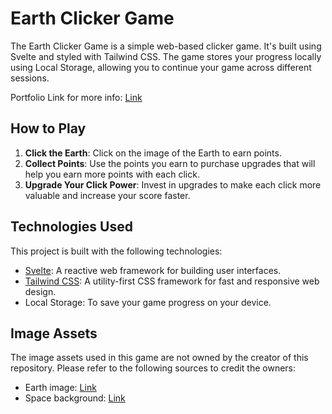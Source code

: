 # Earth Clicker Game

The Earth Clicker Game is a simple web-based clicker game. It's built using Svelte and styled with Tailwind CSS. The game stores your progress locally using Local Storage, allowing you to continue your game across different sessions.

Portfolio Link for more info: [Link](https://troopl.com/danieletrapani/earth-clicker)

## How to Play

1. **Click the Earth**: Click on the image of the Earth to earn points.
2. **Collect Points**: Use the points you earn to purchase upgrades that will help you earn more points with each click.
3. **Upgrade Your Click Power**: Invest in upgrades to make each click more valuable and increase your score faster.

## Technologies Used

This project is built with the following technologies:

- [Svelte](https://svelte.dev/): A reactive web framework for building user interfaces.
- [Tailwind CSS](https://tailwindcss.com/): A utility-first CSS framework for fast and responsive web design.
- Local Storage: To save your game progress on your device.

## Image Assets

The image assets used in this game are not owned by the creator of this repository. Please refer to the following sources to credit the owners:

- Earth image: [Link](https://www.freepik.com/free-vector/earth-globe-icon-white-background_34742548.htm#query=earth%20svg&position=3&from_view=keyword&track=ais)
- Space background: [Link](https://www.freepik.com/free-vector/realistic-galaxy-background_14960493.htm#query=starry%20sky&position=18&from_view=search&track=ais)
